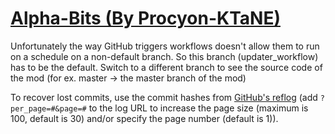 # [Alpha-Bits (By Procyon-KTaNE)](https://github.com/Procyon-KTaNE/Alpha-Bits)

Unfortunately the way GitHub triggers workflows doesn't allow them to run on a schedule on a non-default branch. So this branch (updater_workflow) has to be the default. Switch to a different branch to see the source code of the mod (for ex. master -> the master branch of the mod)

To recover lost commits, use the commit hashes from [GitHub's reflog](https://api.github.com/repos/KtaneModules/Alpha-Bits-Procyon-KTaNE/events) (add `?per_page=#&page=#` to the log URL to increase the page size (maximum is 100, default is 30) and/or specify the page number (default is 1)).
